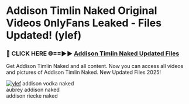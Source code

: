 # Addison Timlin Naked Original Videos 0nlyFans Leaked - Files Updated! (ylef)

<h3>🔴 CLICK HERE 🌐==►► <a href="https://tinyurl.com/up5wt9bj" rel="nofollow">Addison Timlin Naked Updated Files</a></h3>

Get Addison Timlin Naked and all content. Now you can access all videos and pictures of Addison Timlin Naked. New Updated Files 2025!

[![ylef](https://i.imgur.com/ABiUzMV.gif)](https://tinyurl.com/up5wt9bj)
addison vodka naked<br>
aubrey addison naked<br>
addison riecke naked